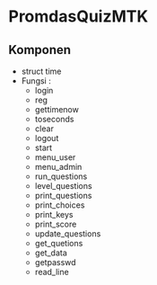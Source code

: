 # PromdasQuizMTK

## Komponen
* struct time
* Fungsi :
  - login
  - reg
  - gettimenow
  - toseconds
  - clear
  - logout
  - start
  - menu\_user
  - menu\_admin
  - run\_questions
  - level\_questions
  - print\_questions
  - print\_choices
  - print\_keys
  - print\_score
  - update\_questions
  - get\_quetions
  - get\_data
  - getpasswd
  - read\_line

